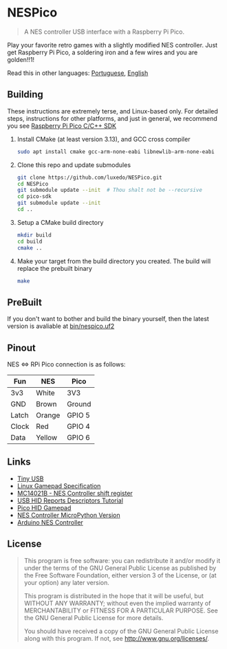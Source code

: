 # NESPico

> A NES controller USB interface with a Raspberry Pi Pico.

Play your favorite retro games with a slightly modified NES controller.
Just get Raspberry Pi Pico, a soldering iron and a few wires and you
are golden!!1!

Read this in other languages: [Portuguese](README-pt-BR.md), [English](README.md)

## Building

These instructions are extremely terse, and Linux-based only. For detailed steps,
instructions for other platforms, and just in general, we recommend you see [Raspberry Pi Pico C/C++ SDK](https://rptl.io/pico-c-sdk)

1. Install CMake (at least version 3.13), and GCC cross compiler
   ```bash
   sudo apt install cmake gcc-arm-none-eabi libnewlib-arm-none-eabi
   ```
1. Clone this repo and update submodules
   ```bash
   git clone https://github.com/luxedo/NESPico.git
   cd NESPico
   git submodule update --init  # Thou shalt not be --recursive
   cd pico-sdk
   git submodule update --init
   cd .. 
   ```
1. Setup a CMake build directory
   ```bash
   mkdir build
   cd build
   cmake ..
   ```
1. Make your target from the build directory you created. The build will
replace the prebuilt binary
   ```bash
   make
   ```
## PreBuilt

If you don't want to bother and build the binary yourself, then the latest
version is avaliable at [bin/nespico.uf2](bin/nespico.uf2)

## Pinout
NES <=> RPi Pico connection is as follows:

| Fun   | NES    | Pico   |
| ----- | ------ | ------ |
| 3v3   | White  | 3V3    |
| GND   | Brown  | Ground |
| Latch | Orange | GPIO 5 |
| Clock | Red    | GPIO 4 |
| Data  | Yellow | GPIO 6 |

## Links

* [Tiny USB](https://github.com/hathach/tinyusb)
* [Linux Gamepad Specification](https://www.kernel.org/doc/html/latest/input/gamepad.html?highlight=gamepad)
* [MC14021B - NES Controller shift register](https://pdf1.alldatasheet.com/datasheet-pdf/view/11945/ONSEMI/MC14021BCP/+018W7UllREMIcPhBztzvlMb+/datasheet.pdf)
* [USB HID Reports Descriptors Tutorial](https://eleccelerator.com/tutorial-about-usb-hid-report-descriptors/)
* [Pico HID Gamepad](https://github.com/Drewol/rp2040-gamecon)
* [NES Controller MicroPython Version](https://github.com/printnplay/Pico-MicroPython/blob/main/NES2USB.py)
* [Arduino NES Controller](https://github.com/Grouflon/arduino-nes-controller/blob/master/src/nes/nes.ino)

## License

> This program is free software: you can redistribute it and/or modify it under the terms of the GNU General Public License as published by the Free Software Foundation, either version 3 of the License, or (at your option) any later version.
>
> This program is distributed in the hope that it will be useful, but WITHOUT ANY WARRANTY; without even the implied warranty of MERCHANTABILITY or FITNESS FOR A PARTICULAR PURPOSE. See the GNU General Public License for more details.
>
> You should have received a copy of the GNU General Public License along with this program. If not, see http://www.gnu.org/licenses/.
